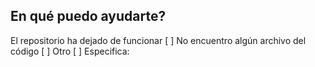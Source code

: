 ## En qué puedo ayudarte?

El repositorio ha dejado de funcionar [ ]
No encuentro algún archivo del código [ ]
Otro [ ]
Especifica:
